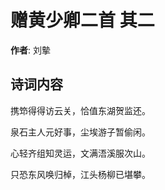 # 赠黄少卿二首  其二

**作者**: 刘摰

## 诗词内容

携笻得得访云关，恰值东湖贺监还。

泉石主人元好事，尘埃游子暂偷闲。

心轻齐组知灵运，文满浯溪服次山。

只恐东风唤归棹，江头杨柳已堪攀。

